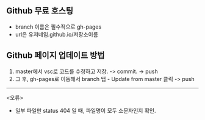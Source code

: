 ## Github 무료 호스팅

- branch 이름은 필수적으로 gh-pages<br>
- url은 유저네임.github.io/저장소이름
  <br>

## Github 페이지 업데이트 방법

1. master에서 vsc로 코드를 수정하고 저장. -> commit. -> push
2. 그 후, gh-pages로 이동해서 branch 탭 - Update from master 클릭 -> push

---

<오류>

- 일부 파일만 status 404 일 때, 파일명이 모두 소문자인지 확인.
